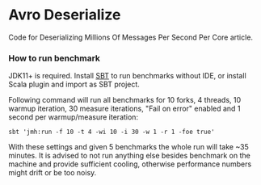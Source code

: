 # Avro Deserialize

Code for Deserializing Millions Of Messages Per Second Per Core article.

### How to run benchmark

JDK11+ is required. Install [SBT](https://www.scala-sbt.org/) to run benchmarks without IDE, or install Scala plugin and import as SBT project.

Following command will run all benchmarks for 10 forks, 4 threads, 10 warmup iteration, 30 measure iterations, "Fail on error" enabled and 1 second per warmup/measure iteration:

`sbt 'jmh:run -f 10 -t 4 -wi 10 -i 30 -w 1 -r 1 -foe true'`

With these settings and given 5 benchmarks the whole run will take ~35 minutes. It is advised to not run anything else besides benchmark on the machine and provide sufficient cooling, otherwise performance numbers might drift or be too noisy.